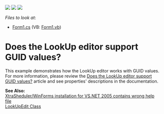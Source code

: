 <!-- default badges list -->
![](https://img.shields.io/endpoint?url=https://codecentral.devexpress.com/api/v1/VersionRange/128618588/13.1.4%2B)
[![](https://img.shields.io/badge/Open_in_DevExpress_Support_Center-FF7200?style=flat-square&logo=DevExpress&logoColor=white)](https://supportcenter.devexpress.com/ticket/details/E720)
[![](https://img.shields.io/badge/📖_How_to_use_DevExpress_Examples-e9f6fc?style=flat-square)](https://docs.devexpress.com/GeneralInformation/403183)
<!-- default badges end -->
<!-- default file list -->
*Files to look at*:

* [Form1.cs](./CS/Form1.cs) (VB: [Form1.vb](./VB/Form1.vb))
<!-- default file list end -->
# Does the LookUp editor support GUID values?


<p>This example demonstrates how the LookUp editor works with GUID values. For more information, please review the <a href="https://www.devexpress.com/Support/Center/p/A529">Does the LookUp editor support GUID values?</a> article and see properties' descriptions in the documentation.</p>
<p><strong>See Also:</strong><br /><a href="https://www.devexpress.com/Support/Center/p/A603">XtraSheduler/WinForms installation for VS.NET 2005 contains wrong help file</a> <br /> <a href="http://documentation.devexpress.com/#WindowsForms/clsDevExpressXtraEditorsLookUpEdittopic">LookUpEdit Class </a></p>

<br/>


